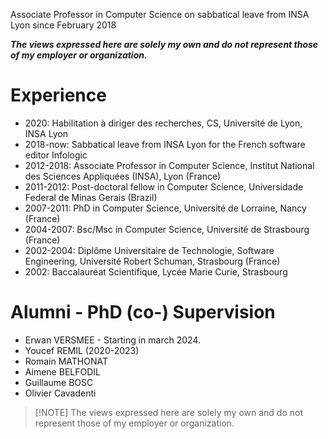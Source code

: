 
Associate Professor in Computer Science on sabbatical leave from INSA Lyon since February 2018


***The views expressed here are solely my own and do not represent those of my employer or organization.***


# Experience

- 2020: Habilitation à diriger des recherches, CS, Université de Lyon, INSA Lyon
- 2018-now: Sabbatical leave from INSA Lyon for the French software editor Infologic 
- 2012-2018: Associate Professor in Computer Science, Institut National des Sciences Appliquées (INSA), Lyon (France)
- 2011-2012: Post-doctoral fellow in Computer Science, Universidade Federal de Minas Gerais (Brazil)
- 2007-2011: PhD in Computer Science, Université de Lorraine, Nancy (France)
- 2004-2007: Bsc/Msc in Computer Science, Université de Strasbourg (France)
- 2002-2004: Diplôme Universitaire de Technologie, Software Engineering, Université Robert Schuman, Strasbourg (France)
- 2002: Baccalauréat Scientifique, Lycée Marie Curie, Strasbourg

# Alumni - PhD (co-) Supervision

- Erwan VERSMEE - Starting in march 2024. 
- Youcef REMIL (2020-2023)
- Romain MATHONAT 
- Aimene BELFODIL
- Guillaume BOSC
- Olivier Cavadenti



> [!NOTE] The views expressed here are solely my own and do not represent those of my employer or organization.